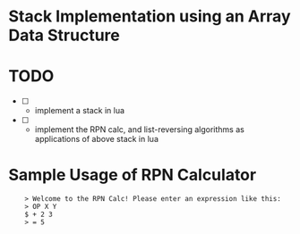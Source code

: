 # Stack Implementation using an Array Data Structure

# TODO
- [ ] - implement a stack in lua
- [ ] - implement the RPN calc, and list-reversing algorithms 
        as applications of above stack in lua

# Sample Usage of RPN Calculator

````$ lua rpncalc.lua
    > Welcome to the RPN Calc! Please enter an expression like this:
    > OP X Y
    $ + 2 3
    > = 5
